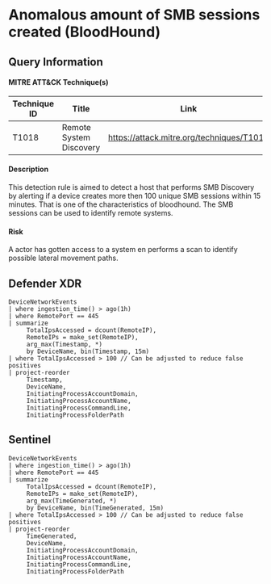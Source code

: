 # Anomalous amount of SMB sessions created (BloodHound)

## Query Information

#### MITRE ATT&CK Technique(s)

| Technique ID | Title    | Link    |
| ---  | --- | --- |
| T1018 | Remote System Discovery | https://attack.mitre.org/techniques/T1018|

#### Description
This detection rule is aimed to detect a host that performs SMB Discovery by alerting if a device creates more then 100 unique SMB sessions within 15 minutes. That is one of the characteristics of bloodhound. The SMB sessions can be used to identify remote systems.

#### Risk
A actor has gotten access to a system en performs a scan to identify possible lateral movement paths.

## Defender XDR
```KQL
DeviceNetworkEvents
| where ingestion_time() > ago(1h)
| where RemotePort == 445
| summarize
     TotalIpsAccessed = dcount(RemoteIP),
     RemoteIPs = make_set(RemoteIP),
     arg_max(Timestamp, *)
     by DeviceName, bin(Timestamp, 15m)
| where TotalIpsAccessed > 100 // Can be adjusted to reduce false positives
| project-reorder
     Timestamp,
     DeviceName,
     InitiatingProcessAccountDomain,
     InitiatingProcessAccountName,
     InitiatingProcessCommandLine,
     InitiatingProcessFolderPath
```
## Sentinel
```KQL
DeviceNetworkEvents
| where ingestion_time() > ago(1h)
| where RemotePort == 445
| summarize
     TotalIpsAccessed = dcount(RemoteIP),
     RemoteIPs = make_set(RemoteIP),
     arg_max(TimeGenerated, *)
     by DeviceName, bin(TimeGenerated, 15m)
| where TotalIpsAccessed > 100 // Can be adjusted to reduce false positives
| project-reorder
     TimeGenerated,
     DeviceName,
     InitiatingProcessAccountDomain,
     InitiatingProcessAccountName,
     InitiatingProcessCommandLine,
     InitiatingProcessFolderPath
```